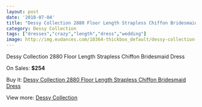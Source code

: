 ```yaml
---
layout: post
date: '2018-07-04'
title: "Dessy Collection 2880 Floor Length Strapless Chiffon Bridesmaid Dress"
category: Dessy Collection
tags: ["dresses","crazy","length","dress","wedding"]
image: http://img.eudances.com/10364-thickbox_default/dessy-collection-2880-floor-length-strapless-chiffon-bridesmaid-dress.jpg
---
```

Dessy Collection 2880 Floor Length Strapless Chiffon Bridesmaid Dress

On Sales: **$254**
<a href="https://www.eudances.com/en/dessy-collection/3378-dessy-collection-2880-floor-length-strapless-chiffon-bridesmaid-dress.html"><amp-img layout="responsive" width="600" height="600" src="//img.eudances.com/10364-thickbox_default/dessy-collection-2880-floor-length-strapless-chiffon-bridesmaid-dress.jpg" alt="Dessy Collection 2880 Floor Length Strapless Chiffon Bridesmaid Dress 0" /></a>
<a href="https://www.eudances.com/en/dessy-collection/3378-dessy-collection-2880-floor-length-strapless-chiffon-bridesmaid-dress.html"><amp-img layout="responsive" width="600" height="600" src="//img.eudances.com/10367-thickbox_default/dessy-collection-2880-floor-length-strapless-chiffon-bridesmaid-dress.jpg" alt="Dessy Collection 2880 Floor Length Strapless Chiffon Bridesmaid Dress 1" /></a>
<a href="https://www.eudances.com/en/dessy-collection/3378-dessy-collection-2880-floor-length-strapless-chiffon-bridesmaid-dress.html"><amp-img layout="responsive" width="600" height="600" src="//img.eudances.com/10366-thickbox_default/dessy-collection-2880-floor-length-strapless-chiffon-bridesmaid-dress.jpg" alt="Dessy Collection 2880 Floor Length Strapless Chiffon Bridesmaid Dress 2" /></a>
<a href="https://www.eudances.com/en/dessy-collection/3378-dessy-collection-2880-floor-length-strapless-chiffon-bridesmaid-dress.html"><amp-img layout="responsive" width="600" height="600" src="//img.eudances.com/10365-thickbox_default/dessy-collection-2880-floor-length-strapless-chiffon-bridesmaid-dress.jpg" alt="Dessy Collection 2880 Floor Length Strapless Chiffon Bridesmaid Dress 3" /></a>

Buy it: [Dessy Collection 2880 Floor Length Strapless Chiffon Bridesmaid Dress](https://www.eudances.com/en/dessy-collection/3378-dessy-collection-2880-floor-length-strapless-chiffon-bridesmaid-dress.html "Dessy Collection 2880 Floor Length Strapless Chiffon Bridesmaid Dress")

View more: [Dessy Collection](https://www.eudances.com/en/60-Dessy-Collection "Dessy Collection")